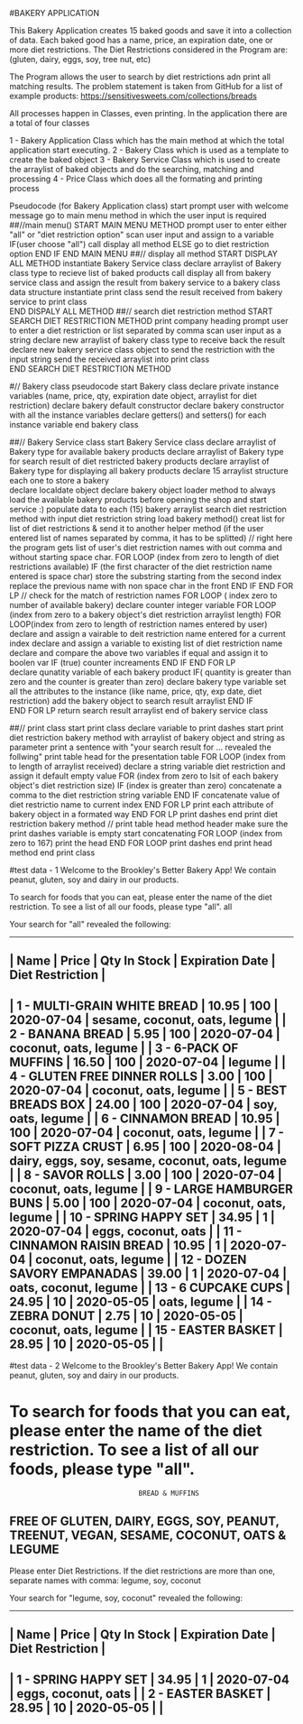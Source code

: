 #BAKERY APPLICATION

This Bakery Application creates 15 baked goods and save it into a collection of data.
Each baked good has a name, price, an expiration date, one or more diet restrictions.
The Diet Restrictions considered in the Program are: (gluten, dairy, eggs, soy, tree nut, etc)

The Program allows the user to search by diet restrictions adn print all matching results.
The problem statement is taken from GitHub for a list of example products: https://sensitivesweets.com/collections/breads

All processes happen in Classes, even printing.
In the application there are a total of four classes

1 - Bakery Application Class which has the main method at which the total application start executing.
2 - Bakery Class which is used as a template to create the baked object
3 - Bakery Service Class which is used to create the arraylist of baked objects and do the searching, matching and processing
4 - Price Class which does all the formating and printing process 
    
Pseudocode (for Bakery Application class)
start
prompt user with welcome message
go to main menu method in which the user input is required
##//main menu()
    START MAIN MENU METHOD
        prompt user to enter either "all" or "diet restriction option"
        scan user input and assign to a variable
            IF(user choose "all")
                   call display all method
            ELSE
                go to diet restriction option
            END IF
    END MAIN MENU
##// display all method
    START DISPLAY ALL METHOD
        instantiate Bakery Service class
        declare arraylist of Bakery class type to recieve list of baked products
        call display all from bakery service class and assign the result from bakery service to a bakery class data structure
        instantiate print class
        send the result received from bakery service to print class        
    END DISPALY ALL METHOD
##// search diet restriction method
    START SEARCH DIET RESTRICTION METHOD
        print company heading
        prompt user to enter a diet restriction or list separated by comma
        scan user input as a string
        declare new arraylist of bakery class type to receive back the result
        declare new bakery service class object to send the restriction with the input string
        send the received arraylist into print class        
    END SEARCH DIET RESTRICTION METHOD
    
#// Bakery class pseudocode
start Bakery class
    declare private instance variables (name, price, qty, expiration date object, arraylist for diet restriction)
    declare bakery default constructor
    declare bakery constructor with all the instance variables
    declare getters() and setters() for each instance variable
end bakery class

##// Bakery Service class
start Bakery Service class
    declare arraylist of Bakery type for available bakery products
    declare arraylist of Bakery type for search result of diet restricted bakery products
    declare arraylist of Bakery type for displaying all bakery products
    declare 15 arraylist structure each one to store a bakery     
    declare localdate object
    declare bakery object loader method to always load the available bakery products before opening the shop and start service :)
    populate data to each (15) bakery arraylist
        search diet restriction method with input diet restriction string
        load bakery method()
        creat list for list of diet restrictions & send it to another helper method (if the user entered list of names separated by comma, it has to be splitted)
        // right here the program gets list of user's diet restriction names with out comma and without starting space char.
            FOR LOOP (index from zero to length of diet restrictions available)
                IF (the first character of the diet restriction name entered is space char)
                    store the substring starting from the second index
                    replace the previous name with non space char in the front
                END IF
            END FOR LP
        // check for the match of restriction names
        FOR LOOP ( index zero to number of available bakery)
            declare counter integer variable
                FOR LOOP (index from zero to a bakery object's diet restriction arraylist length)
                    FOR LOOP(index from zero to length of restriction names entered by user)
                        declare and assign a vairable to deit restriction name entered for a current index 
                        declare and assign a variable to existing list of diet restriction name
                        declare and compare the above two variables if equal and assign it to boolen var
                            IF (true)
                                counter increaments
                            END IF
                    END FOR LP        
                    declare qunatity variable of each bakery product
                        IF( quantity is greater than zero and the counter is greater than zero)
                            declare bakery type variable
                            set all the attributes to the instance (like name, price, qty, exp date, diet restriction)
                            add the bakery object to search result arraylist
                        END IF    
                END FOR LP
            return search result arraylist
end of bakery service class

##// print class
start print class
declare variable to print dashes 
    start print diet restriction bakery method with arraylist of bakery object and string as parameter
        print a sentence with "your search result for ... revealed the follwing"
        print table head for the presentation table
            FOR LOOP (index from to length of arraylist received)
                declare a string variable diet restriction and assign it default empty value
                    FOR (index from zero to lsit of each bakery object's diet restriction size)
                        IF (index is greater than zero)
                            concatenate a comma to the diet restriction string variable
                        END IF
                        concatenate value of diet restrictio name to current index
                    END FOR LP
                    print each attribute of bakery object in a formated way
            END FOR LP
        print dashes
    end print diet restriction bakery method
    // print table head method header
    make sure the print dashes variable is empty
    start concatenating
        FOR LOOP (index from zero to 167)
            print the head
        END FOR LOOP
    print dashes
    end print head method
end print class


#test data - 1 
Welcome to the Brookley's Better Bakery App!
We contain peanut, gluten, soy and dairy in our products.

To search for foods that you can eat, please enter the name of the diet restriction.
To see a list of all our foods, please type "all". all

Your search for "all" revealed the following:

-----------------------------------------------------------------------------------------------------------------------------------------------------------------------
|                      Name                    |       Price     |   Qty In Stock |       Expiration Date       |                    Diet Restriction                 |
-----------------------------------------------------------------------------------------------------------------------------------------------------------------------
|   1 - MULTI-GRAIN WHITE BREAD                |          10.95  |            100 |                  2020-07-04 | sesame, coconut, oats, legume                       |
|   2 - BANANA BREAD                           |           5.95  |            100 |                  2020-07-04 | coconut, oats, legume                               |
|   3 - 6-PACK OF MUFFINS                      |          16.50  |            100 |                  2020-07-04 | legume                                              |
|   4 - GLUTEN FREE DINNER ROLLS               |           3.00  |            100 |                  2020-07-04 | coconut, oats, legume                               |
|   5 - BEST BREADS BOX                        |          24.00  |            100 |                  2020-07-04 | soy, oats, legume                                   |
|   6 - CINNAMON BREAD                         |          10.95  |            100 |                  2020-07-04 | coconut, oats, legume                               |
|   7 - SOFT PIZZA CRUST                       |           6.95  |            100 |                  2020-08-04 | dairy, eggs, soy, sesame, coconut, oats, legume     |
|   8 - SAVOR ROLLS                            |           3.00  |            100 |                  2020-07-04 | coconut, oats, legume                               |
|   9 - LARGE HAMBURGER BUNS                   |           5.00  |            100 |                  2020-07-04 | coconut, oats, legume                               |
|  10 - SPRING HAPPY SET                       |          34.95  |              1 |                  2020-07-04 | eggs, coconut, oats                                 |
|  11 - CINNAMON RAISIN BREAD                  |          10.95  |              1 |                  2020-07-04 | coconut, oats, legume                               |
|  12 - DOZEN SAVORY EMPANADAS                 |          39.00  |              1 |                  2020-07-04 | oats, coconut, legume                               |
|  13 - 6 CUPCAKE CUPS                         |          24.95  |             10 |                  2020-05-05 | oats, legume                                        |
|  14 - ZEBRA DONUT                            |           2.75  |             10 |                  2020-05-05 | coconut, oats, legume                               |
|  15 - EASTER BASKET                          |          28.95  |             10 |                  2020-05-05 |                                                     |
-----------------------------------------------------------------------------------------------------------------------------------------------------------------------



#test data - 2
Welcome to the Brookley's Better Bakery App!
We contain peanut, gluten, soy and dairy in our products.

To search for foods that you can eat, please enter the name of the diet restriction.
To see a list of all our foods, please type "all". 
=========================================================================================
                                    BREAD & MUFFINS
FREE OF GLUTEN, DAIRY, EGGS, SOY, PEANUT, TREENUT, VEGAN, SESAME, COCONUT, OATS & LEGUME
-----------------------------------------------------------------------------------------
Please enter Diet Restrictions.
If the diet restrictions are more than one, separate names with comma: legume, soy, coconut

Your search for "legume, soy, coconut" revealed the following:

-----------------------------------------------------------------------------------------------------------------------------------------------------------------------
|                      Name                    |       Price     |   Qty In Stock |       Expiration Date       |                    Diet Restriction                 |
-----------------------------------------------------------------------------------------------------------------------------------------------------------------------
|   1 - SPRING HAPPY SET                       |          34.95  |              1 |                  2020-07-04 | eggs, coconut, oats                                 |
|   2 - EASTER BASKET                          |          28.95  |             10 |                  2020-05-05 |                                                     |
-----------------------------------------------------------------------------------------------------------------------------------------------------------------------
            
    


